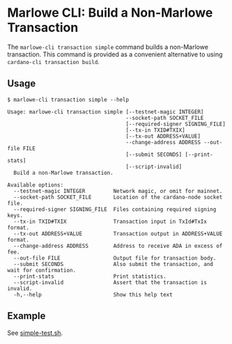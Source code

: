 # Marlowe CLI: Build a Non-Marlowe Transaction

The `marlowe-cli transaction simple` command builds a non-Marlowe transaction. This command is provided as a convenient alternative to using `cardano-cli transaction build`.


## Usage

    $ marlowe-cli transaction simple --help
    
    Usage: marlowe-cli transaction simple [--testnet-magic INTEGER]
                                          --socket-path SOCKET_FILE
                                          [--required-signer SIGNING_FILE]
                                          [--tx-in TXID#TXIX]
                                          [--tx-out ADDRESS+VALUE]
                                          --change-address ADDRESS --out-file FILE
                                          [--submit SECONDS] [--print-stats]
                                          [--script-invalid]
      Build a non-Marlowe transaction.
    
    Available options:
      --testnet-magic INTEGER         Network magic, or omit for mainnet.
      --socket-path SOCKET_FILE       Location of the cardano-node socket file.
      --required-signer SIGNING_FILE  Files containing required signing keys.
      --tx-in TXID#TXIX               Transaction input in TxId#TxIx format.
      --tx-out ADDRESS+VALUE          Transaction output in ADDRESS+VALUE format.
      --change-address ADDRESS        Address to receive ADA in excess of fee.
      --out-file FILE                 Output file for transaction body.
      --submit SECONDS                Also submit the transaction, and wait for confirmation.
      --print-stats                   Print statistics.
      --script-invalid                Assert that the transaction is invalid.
      -h,--help                       Show this help text


## Example

See [simple-test.sh](simple-test.sh).
